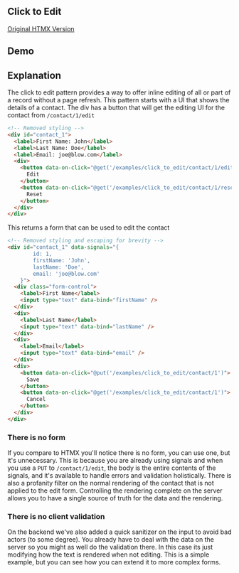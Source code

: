## Click to Edit

[Original HTMX Version](https://htmx.org/examples/click-to-edit/)

## Demo

<div id="contact_1" data-on-load="@get('/examples/click_to_edit/contact/1')">

</div>

## Explanation

The click to edit pattern provides a way to offer inline editing of all or part of a record without a page refresh. This
pattern starts with a UI that shows the details of a contact. The div has a button that will get the editing UI for the
contact from `/contact/1/edit`

```html
<!-- Removed styling -->
<div id="contact_1">
  <label>First Name: John</label>
  <label>Last Name: Doe</label>
  <label>Email: joe@blow.com</label>
  <div>
    <button data-on-click="@get('/examples/click_to_edit/contact/1/edit')">
      Edit
    </button>
    <button data-on-click="@get('/examples/click_to_edit/contact/1/reset')">
      Reset
    </button>
  </div>
</div>
```

This returns a form that can be used to edit the contact

```html
<!-- Removed styling and escaping for brevity -->
<div id="contact_1" data-signals="{
        id: 1,
        firstName: 'John',
        lastName: 'Doe',
        email: 'joe@blow.com'
    }">
  <div class="form-control">
    <label>First Name</label>
    <input type="text" data-bind="firstName" />
  </div>
  <div>
    <label>Last Name</label>
    <input type="text" data-bind="lastName" />
  </div>
  <div>
    <label>Email</label>
    <input type="text" data-bind="email" />
  </div>
  <div>
    <button data-on-click="@put('/examples/click_to_edit/contact/1')">
      Save
    </button>
    <button data-on-click="@get('/examples/click_to_edit/contact/1')">
      Cancel
    </button>
  </div>
</div>
```

### There is no form

If you compare to HTMX you'll notice there is no form, you can use one, but it's unnecessary. This is because you are
already using signals and when you use a `PUT` to `/contact/1/edit`, the body is the entire contents of the signals, and
it's available to handle errors and validation holistically. There is also a profanity filter on the normal rendering of
the contact that is not applied to the edit form. Controlling the rendering complete on the server allows you to have a
single source of truth for the data and the rendering.

### There is no client validation

On the backend we've also added a quick sanitizer on the input to avoid bad actors (to some degree). You already have to
deal with the data on the server so you might as well do the validation there. In this case its just modifying how the
text is rendered when not editing. This is a simple example, but you can see how you can extend it to more complex
forms.